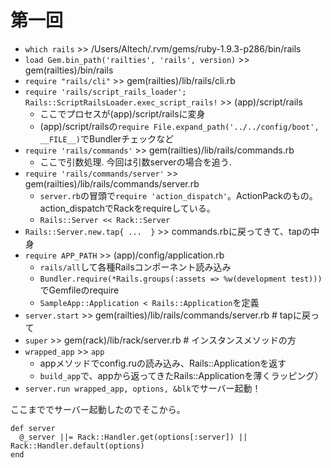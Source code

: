 # 第一回
- `which rails` >> /Users/Altech/.rvm/gems/ruby-1.9.3-p286/bin/rails
- `load Gem.bin_path('railties', 'rails', version)` >> gem(railties)/bin/rails
- `require "rails/cli"` >> gem(railties)/lib/rails/cli.rb
- `require 'rails/script_rails_loader'; Rails::ScriptRailsLoader.exec_script_rails!` >> (app)/script/rails
  - ここでプロセスが(app)/script/railsに変身
  - (app)/script/railsの`require File.expand_path('../../config/boot',  __FILE__)`でBundlerチェックなど
- `require 'rails/commands'` >> gem(railties)/lib/rails/commands.rb
  - ここで引数処理. 今回は引数serverの場合を追う.
- `require 'rails/commands/server'` >> gem(railties)/lib/rails/commands/server.rb
  - `server.rb`の冒頭で`require 'action_dispatch'`。ActionPackのもの。action_dispatchでRackをrequireしている。
  - `Rails::Server << Rack::Server`
- `Rails::Server.new.tap{ ...  }` >> commands.rbに戻ってきて、tapの中身
- `require APP_PATH` >> (app)/config/application.rb
  - `rails/all`して各種Railsコンポーネント読み込み
  - `Bundler.require(*Rails.groups(:assets => %w(development test)))`でGemfileのrequire
  - `SampleApp::Application < Rails::Application`を定義
- `server.start` >> gem(railties)/lib/rails/commands/server.rb # tapに戻って
- `super` >> gem(rack)/lib/rack/server.rb # インスタンスメソッドの方
- `wrapped_app` >> `app`
  - appメソッドでconfig.ruの読み込み、Rails::Applicationを返す
  - `build_app`で、appから返ってきたRails::Applicationを薄くラッピング）
- `server.run wrapped_app, options, &blk`でサーバー起動！

ここまででサーバー起動したのでそこから。

    def server
      @_server ||= Rack::Handler.get(options[:server]) || Rack::Handler.default(options)
    end

